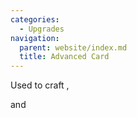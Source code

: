 ```yaml
---
categories:
  - Upgrades
navigation:
  parent: website/index.md
  title: Advanced Card
---
```


Used to craft <ItemLink id="fuzzy_card"/>,

<ItemLink id="inverter_card" /> and <ItemLink id="speed_card" />

<RecipeFor id="advanced_card" />
